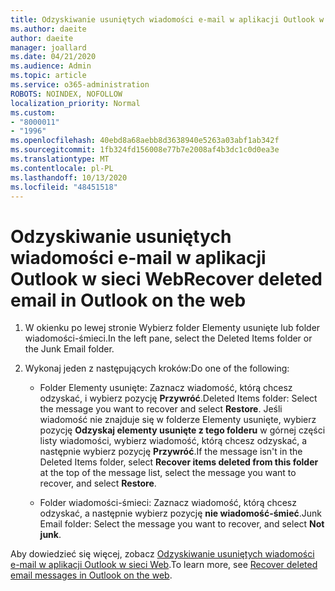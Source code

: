 ```yaml
---
title: Odzyskiwanie usuniętych wiadomości e-mail w aplikacji Outlook w sieci Web
ms.author: daeite
author: daeite
manager: joallard
ms.date: 04/21/2020
ms.audience: Admin
ms.topic: article
ms.service: o365-administration
ROBOTS: NOINDEX, NOFOLLOW
localization_priority: Normal
ms.custom:
- "8000011"
- "1996"
ms.openlocfilehash: 40ebd8a68aebb8d3638940e5263a03abf1ab342f
ms.sourcegitcommit: 1fb324fd156008e77b7e2008af4b3dc1c0d0ea3e
ms.translationtype: MT
ms.contentlocale: pl-PL
ms.lasthandoff: 10/13/2020
ms.locfileid: "48451518"
---
```

# <a name="recover-deleted-email-in-outlook-on-the-web"></a><span data-ttu-id="f0664-102">Odzyskiwanie usuniętych wiadomości e-mail w aplikacji Outlook w sieci Web</span><span class="sxs-lookup"><span data-stu-id="f0664-102">Recover deleted email in Outlook on the web</span></span>

1. <span data-ttu-id="f0664-103">W okienku po lewej stronie Wybierz folder Elementy usunięte lub folder wiadomości-śmieci.</span><span class="sxs-lookup"><span data-stu-id="f0664-103">In the left pane, select the Deleted Items folder or the Junk Email folder.</span></span>

2. <span data-ttu-id="f0664-104">Wykonaj jeden z następujących kroków:</span><span class="sxs-lookup"><span data-stu-id="f0664-104">Do one of the following:</span></span>

    - <span data-ttu-id="f0664-105">Folder Elementy usunięte: Zaznacz wiadomość, którą chcesz odzyskać, i wybierz pozycję **Przywróć**.</span><span class="sxs-lookup"><span data-stu-id="f0664-105">Deleted Items folder: Select the message you want to recover and select **Restore**.</span></span> <span data-ttu-id="f0664-106">Jeśli wiadomość nie znajduje się w folderze Elementy usunięte, wybierz pozycję **Odzyskaj elementy usunięte z tego folderu** w górnej części listy wiadomości, wybierz wiadomość, którą chcesz odzyskać, a następnie wybierz pozycję **Przywróć**.</span><span class="sxs-lookup"><span data-stu-id="f0664-106">If the message isn't in the Deleted Items folder, select **Recover items deleted from this folder** at the top of the message list, select the message you want to recover, and select **Restore**.</span></span>

    - <span data-ttu-id="f0664-107">Folder wiadomości-śmieci: Zaznacz wiadomość, którą chcesz odzyskać, a następnie wybierz pozycję **nie wiadomość-śmieć**.</span><span class="sxs-lookup"><span data-stu-id="f0664-107">Junk Email folder: Select the message you want to recover, and select **Not junk**.</span></span>

<span data-ttu-id="f0664-108">Aby dowiedzieć się więcej, zobacz [Odzyskiwanie usuniętych wiadomości e-mail w aplikacji Outlook w sieci Web](https://support.office.com/article/a8ca78ac-4721-4066-95dd-571842e9fb11).</span><span class="sxs-lookup"><span data-stu-id="f0664-108">To learn more, see [Recover deleted email messages in Outlook on the web](https://support.office.com/article/a8ca78ac-4721-4066-95dd-571842e9fb11).</span></span>
